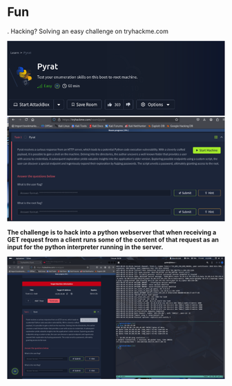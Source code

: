 # Fun
. Hacking? Solving an easy challenge on tryhackme.com

![test](images/1.png)
![test](images/2.png)

**The challenge is to hack into a python webserver that when receiving a GET request from a client runs some of the content of that request as an input for the python interpreter running in the server.**

![test](images/3.png)


